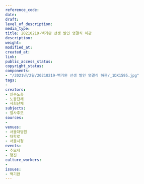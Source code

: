 ```yaml
---
reference_code: 
date: 
draft: 
level_of_description: 
media_type: 
title: 20210219-백기완 선생 발인 영결식 하관
description: 
weight: 
modified_at: 
created_at: 
link: 
public_access_status: 
copyright_status: 
components:
- "/2021년/2월/20210219-백기완 선생 발인 영결식 하관/_1DX1595.jpg"
tags:
- 
creators:
- 민주노총
- 노동단체
- 사회단체
subjects:
- 열사추모
sources:
- 
venues:
- 서울대병원
- 대학로
- 서울시청
events:
- 추모제
- 행진
culture_workers:
- 
issues:
- 백기완
---
```

